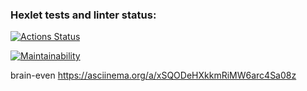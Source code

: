 ### Hexlet tests and linter status:
[![Actions Status](https://github.com/mashizinga/frontend-project-44/actions/workflows/hexlet-check.yml/badge.svg)](https://github.com/mashizinga/frontend-project-44/actions)

[![Maintainability](https://api.codeclimate.com/v1/badges/4fcfd64c9d8818c3a21a/maintainability)](https://codeclimate.com/github/mashizinga/frontend-project-44/maintainability)

brain-even https://asciinema.org/a/xSQODeHXkkmRiMW6arc4Sa08z